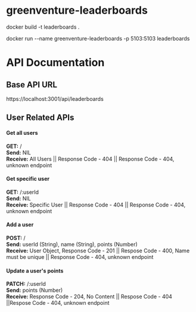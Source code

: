 # greenventure-leaderboards

docker build -t leaderboards .  

docker run --name greenventure-leaderboards -p 5103:5103  leaderboards

# API Documentation

## Base API URL
https://localhost:3001/api/leaderboards

## User Related APIs

#### Get all users
**GET:** /<br>
**Send:** NIL <br>
**Receive:** All Users || Response Code - 404 || Response Code - 404, unknown endpoint

#### Get specific user
**GET:** /:userId <br>
**Send:** NIL <br>
**Receive:** Specific User || Response Code - 404 || Response Code - 404, unknown endpoint

#### Add a user
**POST:** / <br>
**Send:** userId (String), name (String), points (Number)<br>
**Receive:**  User Object, Response Code - 201 || Respose Code - 400, Name must be unique || Response Code - 404, unknown endpoint

#### Update a user's points
**PATCH:** /:userId <br>
**Send:** points (Number) <br>
**Receive:** Response Code - 204, No Content || Respose Code - 404 ||Respose Code - 404, unknown endpoint
